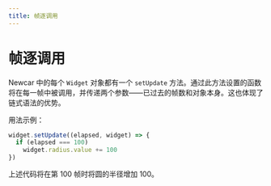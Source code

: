 ```yaml
---
title: 帧逐调用
---
```


# 帧逐调用

Newcar 中的每个 `Widget` 对象都有一个 `setUpdate` 方法。通过此方法设置的函数将在每一帧中被调用，并传递两个参数——已过去的帧数和对象本身。这也体现了链式语法的优势。

用法示例：

```javascript
widget.setUpdate((elapsed, widget) => {
  if (elapsed === 100)
    widget.radius.value += 100
})
```

上述代码将在第 100 帧时将圆的半径增加 100。